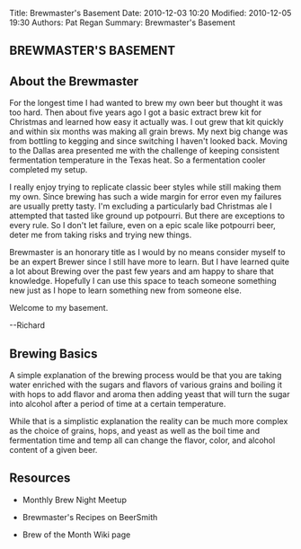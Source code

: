 Title: Brewmaster's Basement
Date: 2010-12-03 10:20
Modified: 2010-12-05 19:30
Authors: Pat Regan
Summary: Brewmaster's Basement


## BREWMASTER'S BASEMENT

## About the Brewmaster

For the longest time I had wanted to brew my own beer but thought it was too hard. Then about five years ago I got a basic extract brew kit for Christmas and learned how easy it actually was. I out grew that kit quickly and within six months was making all grain brews. My next big change was from bottling to kegging and since switching I haven't looked back. Moving to the Dallas area presented me with the challenge of keeping consistent fermentation temperature in the Texas heat. So a fermentation cooler completed my setup.

I really enjoy trying to replicate classic beer styles while still making them my own. Since brewing has such a wide margin for error even my failures are usually pretty tasty. I'm excluding a particularly bad Christmas ale I attempted that tasted like ground up potpourri. But there are exceptions to every rule. So I don't let failure, even on a epic scale like potpourri beer, deter me from taking risks and trying new things.

Brewmaster is an honorary title as I would by no means consider myself to be an expert Brewer since I still have more to learn. But I have learned quite a lot about Brewing over the past few years and am happy to share that knowledge. Hopefully I can use this space to teach someone something new just as I hope to learn something new from someone else.

Welcome to my basement.

--Richard

## Brewing Basics

A simple explanation of the brewing process would be that you are taking water enriched with the sugars and flavors of various grains and boiling it with hops to add flavor and aroma then adding yeast that will turn the sugar into alcohol after a period of time at a certain temperature.

While that is a simplistic explanation the reality can be much more complex as the choice of grains, hops, and yeast as well as the boil time and fermentation time and temp all can change the flavor, color, and alcohol content of a given beer.

## Resources

 * Monthly Brew Night Meetup

 * Brewmaster's Recipes on BeerSmith

 * Brew of the Month Wiki page

